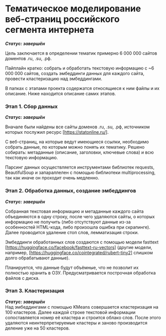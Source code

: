 # Тематическое моделирование веб-страниц российского сегмента интернета
***Статус: завершён***

Цель заключается в определении тематик примерно 6 000 000 сайтов доментов .ru, .su, .рф.

Пайплайн кратко: собрать и обработать текстовую информацию с ~6 000 000 сайтов, создать эмбеддинги данных для каждого сайта, провести кластеризацию над эмбеддингами.

В папках с этапами проекта содержатся относящиеся к ним файлы и их описание. Ниже находится описание самих этапов.

### Этап 1. Сбор данных
***Статус: завершён***

Вначале были найдены все сайты доменов .ru, .su, .рф, источником которых послужил ресурс [https://statonline.ru/].

С веб-страниц, на которые ведут имеющиеся ссылки, необходимо собрать данные, по которым можно понять их тематику. Решено собирать: метаданные (описание, заголовки, ключевые слова) и всю текстовую информацию. 

Парсинг данных осуществляется инструментами библиотек requests, BeautifulSoup и запараллелен с помощью библиотеки multiprocessing, так как иначе он проходит очень медленно.

### Этап 2. Обработка данных, создание эмбеддингов 
***Статус: завершён***

Собранная текстовая информацию и метаданные каждого сайта объединяются в одну строку, после чего удаляются сайты, о которых информацию не получить (либо отсутствуют данные из-за особенностей HTML-кода, либо произошла ошибка при скрапинге). Далее проводится удаление стоп слов, лемматизация строки.

Эмбеддинги обработанных слов создаются с помощью модели fasttext [https://huggingface.co/facebook/fasttext-ru-vectors] (другие модели, например, [https://huggingface.co/cointegrated/rubert-tiny2] слишком долго обрабатывают данные).

Планируется, что данные будут объёмные, что не позволит их полностью хранить в ОЗУ. Предусматривается построчная обработка файлов с диска.

### Этап 3. Кластеризация 
***Статус: завершён***
<br>Над эмбеддингами с помощью KMeans совершается кластеризация на 100 кластеров. Далее каждой строке текстовой информации сопоставляется номер её кластера и строится облако слов. После этого удаляются неинтерпретируемые кластеры и заново производится деление уже на 50 кластеров.<br/>






